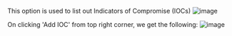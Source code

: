 This option is used to list out Indicators of Compromise (IOCs)
![image](https://github.com/hiyasharma/Team-Detect-vulnerabilities/assets/94289402/1c49faa0-2da8-4389-9194-4de9fbd33328)

On clicking 'Add IOC' from top right corner, we get the following:
![image](https://github.com/hiyasharma/Team-Detect-vulnerabilities/assets/94289402/b3bc7275-3b76-4993-af40-57f7d81243fb)
